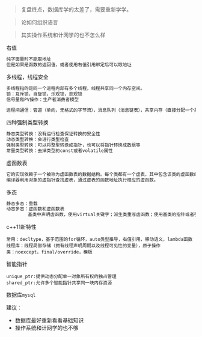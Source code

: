 > 复盘终点，数据库学的太差了，需要重新学学。



> 论如何组织语言



> 其实操作系统和计网学的也不怎么样



右值

```txt
纯字面量时不能取地址
但是如果是函数的返回值，或者使用右值引用绑定后可以取地址
```

多线程，线程安全

```txt
多线程指的是同一个进程内部有多个线程，线程共享同一个内存空间。
锁：互斥锁，自旋锁，乐观锁，悲观锁
信号量和PV操作：生产者消费者模型

进程间通信：管道（单向，无格式的字节流），消息队列（消息链表），共享内存（直接分配一个共享空间），信号量（确保每个时刻只能由一个进程访问），socket
```

四种强制类型转换

```txt
静态类型转换：没有运行检查保证转换的安全性
动态类型转换：会进行类型检查
强制类型转换：可以将整型转换成指针，也可以将指针转换成数组等
常量类型转换：去掉类型的const或者volatile属性
```

虚函数表

```txt
它的实现依赖于一个被称为虚函数表的数据结构。每个类都有一个虚表，其中包含该类的虚函数的地址，每个对象都包含一个指向它的类的虚表的指针，称为虚指针。
编译器利用对象的虚指针查找虚表，通过虚表的函数地址执行相应的虚函数。
```

多态

```txt
静态多态：重载
动态多态：虚函数和虚函数表
		基类中声明虚函数，使用virtual关键字；派生类重写虚函数；使用基类的指针或者引用指向派生类对象，虚函数的调用，动态加载实现多态
```

c++11新特性

```
常用：decltype，基于范围的for循环，auto类型推导，右值引用，移动语义，lambda函数
线程库：线程局部存储（拥有线程声明周期以及线程可见性的变量），原子操作
类：noexcept，final/override，模板
```

智能指针

```
unique_ptr:提供动态分配单一对象所有权的独占管理
shared_ptr:允许多个智能指针共享同一块内存资源
```

数据库`mysql`





建议：

- 数据库最好重新看看基础知识
- 操作系统和计网学的也不够





